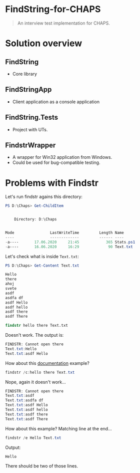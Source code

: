 # FindString-for-CHAPS
> An interview test implementation for CHAPS.

# Solution overview
## FindString
- Core library 

## FindStringApp
- Client application as a console application

## FindString.Tests
- Project with UTs.

## FindstrWrapper
- A wrapper for Win32 application from Windows. 
- Could be used for bug-compatible testing.

# Problems with Findstr

Let's run findstr agains this directory:

```powershell
PS D:\Chaps> Get-ChildItem


    Directory: D:\Chaps


Mode                LastWriteTime         Length Name
----                -------------         ------ ----
-a----       17.06.2020     21:45            365 Stats.ps1
-a----       16.06.2020     16:29             90 Text.txt
```

Let's check what is inside `Text.txt`:

```powershell
PS D:\Chaps> Get-Content Text.txt

Hello
there
ahoj
svete
asdf
asdfa df
asdf Hello 
asdf hello
asdf there
asdf There
```

```cmd
findstr hello there Text.txt
```

Doesn't work. The output is:

```powershell
FINDSTR: Cannot open there
Text.txt:Hello
Text.txt:asdf Hello
```
How about this [documentation](https://docs.microsoft.com/en-us/windows-server/administration/windows-commands/findstr) example?
```powershell
findstr /c:hello there Text.txt
```
Nope, again it doesn't work...

```powershell
FINDSTR: Cannot open there
Text.txt:asdf
Text.txt:asdfa df
Text.txt:asdf Hello
Text.txt:asdf hello
Text.txt:asdf there
Text.txt:asdf There
```
How about this example? Matching line at the end...
```powershell
findstr /e Hello Text.txt
```
Output: 
```powershell
Hello
```
There should be two of those lines.
